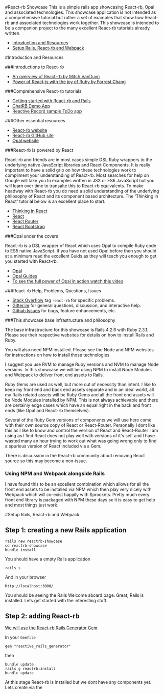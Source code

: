 #React-rb Showcase
This is a simple rails app showcasing React-rb, Opal and associated technologies. This showcase application is not intended as a comprehensive tutorial but rather a set of examples that show how React-rb and associated technologies work together. This showcase is intended to be a companion project to the many excellent React-rb tutorials already written.

+ [Introduction and Resources](#introduction-and-resources)
+ [Setup Rails, React-rb and Webpack](#setup-rails-react-rb-and-webpack)

#Introduction and Resources

###Introductions to React-rb
+ [An overview of React-rb by Mitch VanDuyn](http://slides.com/mitchvanduyn/deck-1-3#/)
+ [Power of React-js with the joy of Ruby by Forrest Chang](http://www.slideshare.net/fkchang/reactrb-all-the-power-of-reactjs-with-all-the-joy-of-ruby)

###Comprehensive React-rb tutorials 
+ [Getting started with React-rb and Rails](https://github.com/loicboutet/reactrb_tutorial)
+ [ChatRB Demo App](https://github.com/reactrb/reactrb.github.io/blob/master/docs/tutorial.md)
+ [Reactive Record sample ToDo app](https://github.com/loicboutet/reactivetodo)

###Other essential resources
+ [React-rb website](http://reactrb.org/)
+ [React-rb GitHub site](https://github.com/zetachang/react.rb)
+ [Opal website](http://opalrb.org/)

###React-rb is powered by React 

React-rb and friends are in most cases simple DSL Ruby wrappers to the underlying native JavaScript libraries and React Components. It is really important to have a solid grip on how these technologies work to compliment your understanding of React-rb. Most searches for help on Google will take you to examples written in JSX or ES6 JavaScript but you will learn over time to transalte this to React-rb equivalents. To make headway with React-rb you do need a solid understanding of the underlying philosophy of React and its component based architecture. The 'Thinking in React' tutorial below is an excellent place to start.   

+ [Thinking in React](https://facebook.github.io/react/docs/thinking-in-react.html)
+ [React](https://facebook.github.io/react/docs/getting-started.html)
+ [React Router](https://github.com/reactjs/react-router)
+ [React Bootstrap](https://react-bootstrap.github.io/)

###Opal under the covers

React-rb is a DSL wrapper of React which uses Opal to compile Ruby code to ES5 native JavaScript. If you have not used Opal before then you should at a minimum read the excellent Guids as they will teach you enough to get you started with React-rb. 

+ [Opal](http://opalrb.org/)
+ [Opal Guides](http://opalrb.org/docs/guides/v0.9.2/index.html)
+ [To see the full power of Opal in action watch this video](https://www.youtube.com/watch?v=vhIrrlcWphU)

###React-rb Help, Problems, Questions, Issues

+ [Stack Overflow](http://stackoverflow.com/questions/tagged/react-rb) tag `react-rb` for specific problems.
+ [Gitter.im](https://gitter.im/zetachang/react.rb) for general questions, discussion, and interactive help.
+ [Github Issues](https://github.com/zetachang/react.rb/issues) for bugs, feature enhancements, etc.

###This showcase base infrastructure and philosophy 

The base infrastructure for this showcase is Rails 4.2.6 with Ruby 2.3.1. Please see their respective websites for details on how to install Rails and Ruby.

You will also need NPM installed. Please see the Node and NPM websites for instructions on how to install those technologies.

I suggest you use RVM to manage Ruby versions and NVM to manage Node versions. In this showcase we will be using NPM to install Node Modules and Webpack to deliver front end assets to Rails.

Ruby Gems are used as well, but more out of necessity than intent. I like to keep my front end and back end assets separate and in an ideal world, all my Rails related assets will be Ruby Gems and all the front end assets will be Node Modules installed by NPM. This is not always achievable and there are certainly edge cases which have an equal right in the back and front ends (like Opal and React-rb themselves). 

Several of the Ruby Gem versions of components we will use here come with their own source copy of React or React-Router. Personally I dont like this as I like to know and control the version of React and React-Router I am using as I find React does not play well with versions of it's self and I have wasted many an hour trying to work out what was going wrong only to find a spurious version of React included via a Gem. 

There is discussion in the React-rb community about removing React source so this may become a non-issue.

### Using NPM and Webpack alongside Rails 

I have found this to be an excellent combination which allows for all the front end assets to be installed via NPM which then play very nicely with Webpack which will co-exist happily with Sprockets. Pretty much every front end library is packaged with NPM these days so it is easy to get help and most things just work. 

#Setup Rails, React-rb and Webpack

## Step 1: creating a new Rails application

	rails new reactrb-showcase
	cd reactrb-showcase
	bundle install

You should have a empty Rails application

	rails s

And in your browser

	http://localhost:3000/

You should be seeing the Rails Welcome aboard page. Great, Rails is installed. Lets get started with the interesting stuff.

## Step 2: adding React-rb

[We will use the React-rb Rails Generator Gem](https://github.com/loicboutet/reactive-rails-generator)

In your `Gemfile`

	gem "reactive_rails_generator"

then

	bundle update
	rails g reactrb:install
	bundle update

At this stage React-rb is installed but we dont have any components yet. Lets create via the 
